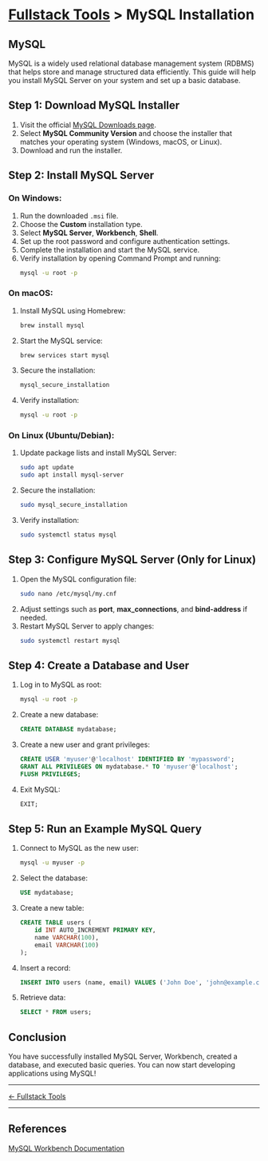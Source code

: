 # [Fullstack Tools](../) > MySQL Installation

## MySQL
MySQL is a widely used relational database management system (RDBMS) that helps store and manage structured data efficiently. This guide will help you install MySQL Server on your system and set up a basic database.

## Step 1: Download MySQL Installer
1. Visit the official [MySQL Downloads page](https://dev.mysql.com/downloads/installer/).
2. Select **MySQL Community Version** and choose the installer that matches your operating system (Windows, macOS, or Linux).
3. Download and run the installer.

## Step 2: Install MySQL Server
### On Windows:
1. Run the downloaded `.msi` file.
2. Choose the **Custom** installation type.
3. Select **MySQL Server**, **Workbench**, **Shell**.
4. Set up the root password and configure authentication settings.
5. Complete the installation and start the MySQL service.
6. Verify installation by opening Command Prompt and running:
   ```sh
   mysql -u root -p
   ```

### On macOS:
1. Install MySQL using Homebrew:
   ```sh
   brew install mysql
   ```
2. Start the MySQL service:
   ```sh
   brew services start mysql
   ```
3. Secure the installation:
   ```sh
   mysql_secure_installation
   ```
4. Verify installation:
   ```sh
   mysql -u root -p
   ```

### On Linux (Ubuntu/Debian):
1. Update package lists and install MySQL Server:
   ```sh
   sudo apt update
   sudo apt install mysql-server
   ```
2. Secure the installation:
   ```sh
   sudo mysql_secure_installation
   ```
3. Verify installation:
   ```sh
   sudo systemctl status mysql
   ```

## Step 3: Configure MySQL Server (Only for Linux)
1. Open the MySQL configuration file:
   ```sh
   sudo nano /etc/mysql/my.cnf
   ```
2. Adjust settings such as **port**, **max_connections**, and **bind-address** if needed.
3. Restart MySQL Server to apply changes:
   ```sh
   sudo systemctl restart mysql
   ```

## Step 4: Create a Database and User
1. Log in to MySQL as root:
   ```sh
   mysql -u root -p
   ```
2. Create a new database:
   ```sql
   CREATE DATABASE mydatabase;
   ```
3. Create a new user and grant privileges:
   ```sql
   CREATE USER 'myuser'@'localhost' IDENTIFIED BY 'mypassword';
   GRANT ALL PRIVILEGES ON mydatabase.* TO 'myuser'@'localhost';
   FLUSH PRIVILEGES;
   ```
4. Exit MySQL:
   ```sql
   EXIT;
   ```

## Step 5: Run an Example MySQL Query
1. Connect to MySQL as the new user:
   ```sh
   mysql -u myuser -p
   ```
2. Select the database:
   ```sql
   USE mydatabase;
   ```
3. Create a new table:
   ```sql
   CREATE TABLE users (
       id INT AUTO_INCREMENT PRIMARY KEY,
       name VARCHAR(100),
       email VARCHAR(100)
   );
   ```
4. Insert a record:
   ```sql
   INSERT INTO users (name, email) VALUES ('John Doe', 'john@example.com');
   ```
5. Retrieve data:
   ```sql
   SELECT * FROM users;
   ```

## Conclusion
You have successfully installed MySQL Server, Workbench, created a database, and executed basic queries. You can now start developing applications using MySQL!

---

[← Fullstack Tools ](../)

---

## References
[MySQL Workbench Documentation](https://dev.mysql.com/doc/workbench/en/)